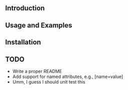 ## Introduction

## Usage and Examples

## Installation

## TODO

* Write a proper README
* Add support for named attributes, e.g., [name=value]
* Umm, I guess I should unit test this